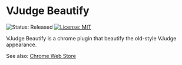# VJudge Beautify
![Status: Released](https://img.shields.io/badge/status-released-brightgreen.svg)
[![License: MIT](https://img.shields.io/badge/License-MIT-blue.svg)](https://opensource.org/licenses/MIT)

VJudge Beautify is a chrome plugin that beautify the old-style VJudge appearance.

See also: [Chrome Web Store](https://chrome.google.com/webstore/detail/vjudge-beautify/hiojogkepmpkjklggjllhjingfcjnlpa)
